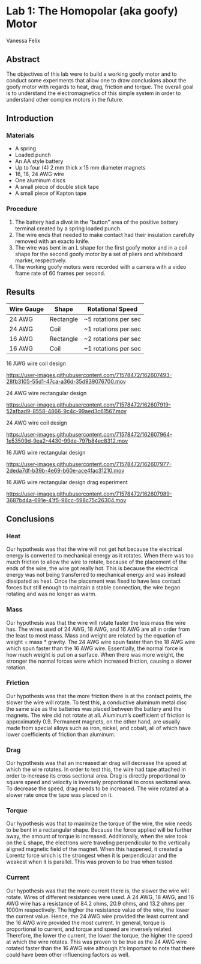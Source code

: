 # Lab 1: The Homopolar (aka goofy) Motor
Vanessa Felix

## Abstract

The objectives of this lab were to build a working goofy motor and to conduct some experiments that allow one to draw conclusions about the goofy motor with regards to heat, drag, friction and torque. The overall goal is to understand the electromagnetics of this simple system in order to understand other complex motors in the future. 


## Introduction

### Materials
- A spring
- Loaded punch
- An AA style battery
- Up to four (4) 2 mm thick x 15 mm diameter magnets
- 16, 18, 24 AWG wire 
- One aluminum discs
- A small piece of double stick tape 
- A small piece of Kapton tape

### Procedure 
1. The battery had a divot in the “button” area of the positive battery terminal created by a spring loaded punch. 
2. The wire ends that needed to make contact had their insulation carefully removed with an exacto knife.
3. The wire was bent in an L shape for the first goofy motor and in a coil shape for the second goofy motor by a set of pliers and whiteboard marker, respectively. 
4. The working goofy motors were recorded with a camera with a video frame rate of 60 frames per second. 

## Results

| Wire Gauge | Shape | Rotational Speed |
| -----------|-------|------------------|
| 24 AWG | Rectangle | ~5 rotations per sec|
| 24 AWG | Coil | ~1 rotations per sec|
| 16 AWG | Rectangle | ~2 rotations per sec|
| 16 AWG | Coil | ~1 rotations per sec|

16 AWG wire coil design 



https://user-images.githubusercontent.com/71578472/162607493-28fb3105-55d1-47ca-a36d-35d939076700.mov

24 AWG wire rectangular design 





https://user-images.githubusercontent.com/71578472/162607919-52afbad9-8558-4866-9c4c-99aed3c61567.mov

24 AWG wire coil design 




https://user-images.githubusercontent.com/71578472/162607964-1e53509d-9ea2-4430-99de-797b84ec8312.mov

16 AWG wire rectangular design 




https://user-images.githubusercontent.com/71578472/162607977-2deda7df-b39b-4e69-b60e-ace4fac31210.mov

16 AWG wire rectangular design drag experiment 



https://user-images.githubusercontent.com/71578472/162607989-3687bd4a-691e-41f5-96cc-598c75c26304.mov


## Conclusions

### Heat 

Our hypothesis was that the wire will not get hot because the electrical energy is converted to mechanical energy as it rotates. When there was too much friction to allow the wire to rotate, because of the placement of the ends of the wire, the wire got really hot. This is because the electrical energy was not being transferred to mechanical energy and was instead dissipated as heat. Once the placement was fixed to have less contact forces but still enough to maintain a stable connection, the wire began rotating and was no longer as warm.

### Mass

Our hypothesis was that the wire will rotate faster the less mass the wire has. The wires used of 24 AWG, 18 AWG, and 16 AWG are all in order from the least to most mass. Mass and weight are related by the equation of weight = mass * gravity. The 24 AWG wire spun faster than the 18 AWG wire which spun faster than the 16 AWG wire. Essentially, the normal force is how much weight is put on a surface. When there was more weight, the stronger the normal forces were which increased friction, causing a slower rotation. 

### Friction 

Our hypothesis was that the more friction there is at the contact points, the slower the wire will rotate. To test this, a conductive aluminum metal disc the same size as the batteries was placed between the battery and the magnets. The wire did not rotate at all. Aluminum’s coefficient of friction is approximately 0.9. Permanent magnets, on the other hand, are usually made from special alloys such as iron, nickel, and cobalt, all of which have lower coefficients of friction than aluminum. 

### Drag 

Our hypothesis was that an increased air drag will decrease the speed at which the wire rotates. In order to test this, the wire had tape attached in order to increase its cross sectional area. Drag is directly proportional to square speed and velocity is inversely proportional to cross sectional area. To decrease the speed, drag needs to be increased. The wire rotated at a slower rate once the tape was placed on it. 

### Torque

Our hypothesis was that to maximize the torque of the wire, the wire needs to be bent in a rectangular shape. Because the force applied will be further away, the amount of torque is increased. Additionally, when the wire took on the L shape, the electrons were traveling perpendicular to the vertically aligned magnetic field of the magnet. When this happened, it created a Lorentz force which is the strongest when it is perpendicular and the weakest when it is parallel. This was proven to be true when tested. 

 ### Current 
 
Our hypothesis was that the more current there is, the slower the wire will rotate. Wires of different resistances were used. A 24 AWG, 18 AWG, and 16 AWG wire has a resistance of 84.2 ohms, 20.9 ohms, and 13.2 ohms per 1000m respectively. The higher the resistance value of the wire, the lower the current value. Hence, the 24 AWG wire provided the least current and the 16 AWG wire provided the most current. In general, torque is proportional to current, and torque and speed are inversely related. Therefore, the lower the current, the lower the torque, the higher the speed at which the wire rotates. This was proven to be true as the 24 AWG wire rotated faster than the 16 AWG wire although it’s important to note that there could have been other influencing factors as well. 



